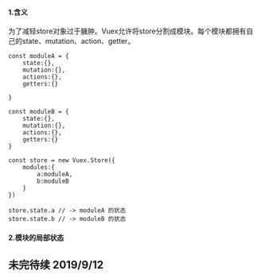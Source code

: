 #### 1.含义
为了减轻store对象过于臃肿。Vuex允许将store分割成模块。每个模块都拥有自己的state、mutation、action、getter。
```
const moduleA = {
    state:{},
    mutation:{},
    actions:{},
    getters:{}
    
}

const moduleB = {
    state:{},
    mutation:{},
    actions:{},
    getters:{}
}

const store = new Vuex.Store({
    modules:{
        a:moduleA,
        b:moduleB
    }
})

store.state.a // -> moduleA 的状态
store.state.b // -> moduleB 的状态
```

#### 2.模块的局部状态


## 未完待续 2019/9/12